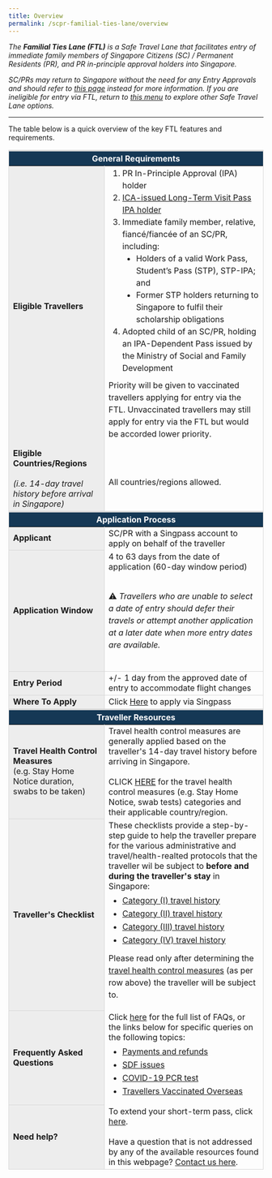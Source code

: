 ```yaml
---
title: Overview
permalink: /scpr-familial-ties-lane/overview
---
```

<i>The <b>Familial Ties Lane (FTL)</b> is a Safe Travel Lane that facilitates entry of immediate family members of Singapore Citizens (SC) / Permanent Residents (PR), and PR in-principle approval holders into Singapore. </i>

<i>SC/PRs may return to Singapore without the need for any Entry Approvals and should refer to [this page](/sc-pr/overview) instead for more information. If you are ineligible for entry via FTL, return to <a href="/arriving/overview">this menu</a> to explore other Safe Travel Lane options. </i>

---
The table below is a quick overview of the key FTL features and requirements.
<table>
<thead>
<tr>
<th style="font-size:16px; border-top:3px solid #D8D8D8; border-left:1px solid #D8D8D8; border-right:1px solid #D8D8D8; background-color:#153855; color:white;text-align:center;" colspan="2"><b>General Requirements</b></th>
</tr>
</thead>
<tbody>
   <tr>
    <td style="font-size:16px;border-left:1px solid #D8D8D8; border-right:1px solid #D8D8D8; background-color:#EDEDED;"><b>Eligible Travellers</b></td>
		 <td style="font-size:16px;border-right:1px solid #D8D8D8;"><ol style="margin-top:0px; margin-bottom:0px; font-size:16px;">
			 <li style="font-size:16px;margin-top:0px; margin-bottom:0px; line-height:1.5;">PR In-Principle Approval (IPA) holder</li>
			  <li style="font-size:16px; margin-top:0px; margin-bottom:0px; line-height:1.5;"><a href="https://www.ica.gov.sg/reside/LTVP/apply">ICA-issued Long-Term Visit Pass IPA holder</a></li>
			  <li style="font-size:16px; margin-top:0px; margin-bottom:0px; line-height:1.5;">Immediate family member, relative, fiancé/fiancée of an SC/PR, including:
			 <ol style="margin-top:0px; margin-bottom:0px; font-size:16px; list-style-type:disc;">
				 <li style="font-size:16px;margin-top:0px; margin-bottom:0px; line-height:1.5;">Holders of a valid Work Pass, Student’s Pass (STP), STP-IPA; and </li>
				 	 <li style="font-size:16px;margin-top:0px; margin-bottom:0px; line-height:1.5;">Former STP holders returning to Singapore to fulfil their scholarship obligations</li>
					</ol>
			 </li>
			  <li style="font-size:16px;margin-top:0px; margin-bottom:0px; line-height:1.5;">Adopted child of an SC/PR, holding an IPA-Dependent Pass issued by the Ministry of Social and Family Development</li>
			 </ol>
			 <p style="font-size:16px; margin-top:10px; margin-bottom:10px; line-height:1.5;">Priority will be given to vaccinated travellers applying for entry via the FTL. Unvaccinated travellers may still apply for entry via the FTL but would be accorded lower priority.</p>
			 </td>
	</tr>
   <tr>
    <td style="font-size:16px;border-left:1px solid #D8D8D8; border-right:1px solid #D8D8D8; background-color:#EDEDED;"><b>Eligible Countries/Regions </b> <br><br><i>(i.e. 14-day travel history before arrival in Singapore)</i></td>
		 <td style="font-size:16px;border-right:1px solid #D8D8D8;">
			 <p style="font-size:16px; margin-top:15px; margin-bottom:0px; line-height:1.5;">	All countries/regions allowed.</p>
		 </td>
 </tr>
</tbody><thead>
<tr>
<th style="font-size:16px;border-top:3px solid #D8D8D8; border-left:1px solid #D8D8D8; border-right:1px solid #D8D8D8; background-color:#153855; color:white; text-align:center;" colspan="2"><b>Application Process</b></th>
</tr>
</thead>
<tbody><tr>
<td style="font-size:16px;border-left:1px solid #D8D8D8;border-bottom:1px solid #D8D8D8; border-right:1px solid #D8D8D8; background-color:#EDEDED;"><b>Applicant</b></td>
<td style="font-size:16px;border-right:1px solid #D8D8D8; vertical-align:middle;">SC/PR with a Singpass account to apply on behalf of the traveller
</td>
</tr>
<tr>
<td style="font-size:16px;border-left:1px solid #D8D8D8;border-bottom:1px solid #D8D8D8; border-right:1px solid #D8D8D8; background-color:#EDEDED;"><b>Application Window</b></td>
	<td style="font-size:16px;border-left:1px solid #D8D8D8;border-bottom:1px solid #D8D8D8; border-right:1px solid #D8D8D8;">4 to 63 days from the date of application (60-day window period)<br/><br/>
<p style="font-size:16px; line-height:1.5;">&#9888; <i>Travellers who are unable to select a date of entry should defer their travels or attempt another application at a later date when more entry dates are available.</i></p><br/>
	</td>
</tr>
<tr>
<td style="font-size:16px;border-left:1px solid #D8D8D8;border-bottom:1px solid #D8D8D8; border-right:1px solid #D8D8D8; background-color:#EDEDED;"><b>Entry Period</b></td>
	<td style="font-size:16px;border-left:1px solid #D8D8D8;border-bottom:1px solid #D8D8D8; border-right:1px solid #D8D8D8;">+/- 1 day from the approved date of entry to accommodate flight changes</td>
</tr>
<tr>
<td style="font-size:16px;border-left:1px solid #D8D8D8;border-bottom:1px solid #D8D8D8; border-right:1px solid #D8D8D8;  background-color:#EDEDED;"><b>Where To Apply</b></td>
	<td style="font-size:16px;border-left:1px solid #D8D8D8;border-bottom:1px solid #D8D8D8; border-right:1px solid #D8D8D8;">Click <a href="https://go.gov.sg/scpr-ftl-application">Here</a> to apply via Singpass
</td>
</tr>
</tbody>
<thead>
<tr>
<th style="font-size:16px;border-top:3px solid #D8D8D8; border-left:1px solid #D8D8D8; border-right:1px solid #D8D8D8; background-color:#153855; color:white; text-align:center;" colspan="2"><b>Traveller Resources</b></th>
</tr>
</thead>
<tbody>
	<tr>
<td style="font-size:16px;border-left:1px solid #D8D8D8;border-bottom:1px solid #D8D8D8; border-right:1px solid #D8D8D8; background-color:#EDEDED;"><b>Travel Health Control Measures</b><br/>(e.g. Stay Home Notice duration, swabs to be taken)</td>
<td style="font-size:16px;border-right:1px solid #D8D8D8;">Travel health control measures are generally applied based on the traveller's 14-day travel history before arriving in Singapore.<br/><br/>CLICK <a href="/shn-and-swab-summary">HERE</a> for the travel health control measures (e.g. Stay Home Notice, swab tests) categories and their applicable country/region.</td>
</tr>
<tr>
<td style="font-size:16px;border-left:1px solid #D8D8D8;border-bottom:1px solid #D8D8D8; border-right:1px solid #D8D8D8; background-color:#EDEDED;"><b>Traveller's Checklist</b></td>
<td style="font-size:16px;border-right:1px solid #D8D8D8;">These checklists provide a step-by-step guide to help the traveller prepare for the various administrative and travel/health-realted protocols that the traveller wil be subject to <b>before and during the traveller's stay</b> in Singapore:
<ol style="margin-top:0px; list-style-type: disc;">
<li style="font-size:16px; margin-top:10px; margin-bottom:0px; line-height:1.0;"><a href="/travel-checklist/category-1">Category (I) travel history</a></li>
<li style="font-size:16px; margin-top:10px; margin-bottom:0px; line-height:1.0;"><a href="/travel-checklist/category-2">Category (II) travel history</a></li>
<li style="font-size:16px; margin-top:10px; margin-bottom:0px; line-height:1.0;"><a href="/travel-checklist/category-3">Category (III) travel history</a></li>
	<li style="font-size:16px; margin-top:10px; margin-bottom:0px; line-height:1.0;"><a href="/travel-checklist/category-4">Category (IV) travel history</a></li>
</ol>
<p style="font-size:16px; line-height:1.5;">Please read only after determining the <a href="/shn-and-swab-summary">travel health control measures</a> (as per row above) the traveller will be subject to.</p>
	</td>
</tr>
	<tr>
<td style="font-size:16px;border-left:1px solid #D8D8D8;border-bottom:1px solid #D8D8D8; border-right:1px solid #D8D8D8; background-color:#EDEDED;"><b>Frequently Asked Questions</b></td>
<td style="font-size:16px;border-right:1px solid #D8D8D8;">Click <a href="/health/faq">here</a> for the full list of FAQs, or the links below for specific queries on the following topics:
<ul style="margin-top:0px; list-style-type: disc;">
<li style="font-size:16px; margin-top:10px; margin-bottom:0px; line-height:1.0;"><a href="/health/faq#payments">Payments and refunds</a></li>
<li style="font-size:16px; margin-top:10px; margin-bottom:0px; line-height:1.0;"><a href="/health/faq#shnsdf">SDF issues</a></li>
<li style="font-size:16px; margin-top:10px; margin-bottom:0px; line-height:1.0;"><a href="/health/faq#pcrtest">COVID-19 PCR test</a></li>
<li style="font-size:16px; margin-top:10px; margin-bottom:0px; line-height:1.0;"><a href="/health/vtsg">Travellers Vaccinated Overseas</a></li>
</ul>
 </td>
</tr>
<tr>
<td style="font-size:16px;border-left:1px solid #D8D8D8;border-bottom:1px solid #D8D8D8; border-right:1px solid #D8D8D8; background-color:#EDEDED;"><b>Need help?</b></td>
<td style="font-size:16px;border-right:1px solid #D8D8D8; border-bottom:1px solid #D8D8D8;">To extend your short-term pass, click <a href="https://eservices.ica.gov.sg/esvclandingpage/extend">here</a>.<br><br>Have a question that is not addressed by any of the available resources found in this webpage? <a href="https://go.gov.sg/sto-enquiry">Contact us here</a>.
 </td>
</tr>
</tbody>
</table>